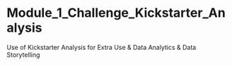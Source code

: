 # Module_1_Challenge_Kickstarter_Analysis
Use of Kickstarter Analysis for Extra Use &amp; Data Analytics &amp; Data Storytelling
